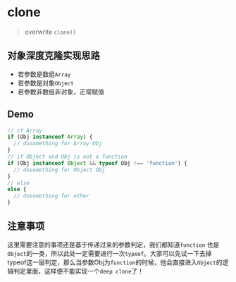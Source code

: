 # clone

>overwrite `clone()`

## 对象深度克隆实现思路

+ 若参数是数组`Array`
+ 若参数是对象`Object`
+ 若参数非数组非对象，正常赋值

## Demo
```javascript
// if Array
if (Obj instanceof Array) {
  // dosomething for Array Obj
}
// if Object and Obj is not a function
if (Obj instanceof Object && typeof Obj !== 'function') {
  // dosomething for Object Obj
}
// else
else {
  // dosomething for other
}
```

## 注意事项

这里需要注意的事项还是基于传递过来的参数判定，我们都知道`function` 也是 `Object`的一类，所以此处一定需要进行一次`typeof`。大家可以先试一下去掉typeof这一层判定，那么当参数Obj为`function`的时候，他会直接进入`Object`的逻辑判定里面，这样便不能实现一个`deep clone`了！
